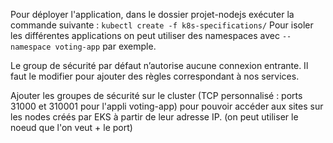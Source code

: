 Pour déployer l'application, dans le dossier projet-nodejs exécuter la commande suivante : 
`kubectl create -f k8s-specifications/`
Pour isoler les différentes applications on peut utiliser des namespaces avec `--namespace voting-app` par exemple.

Le group de sécurité par défaut n’autorise aucune connexion entrante. Il faut le modifier pour ajouter des règles correspondant à nos services.

Ajouter les groupes de sécurité sur le cluster (TCP personnalisé : ports 31000 et 310001 pour l'appli voting-app) pour pouvoir accéder aux sites sur les nodes créés par EKS à partir de leur adresse IP.
(on peut utiliser le noeud que l'on veut + le port) 
